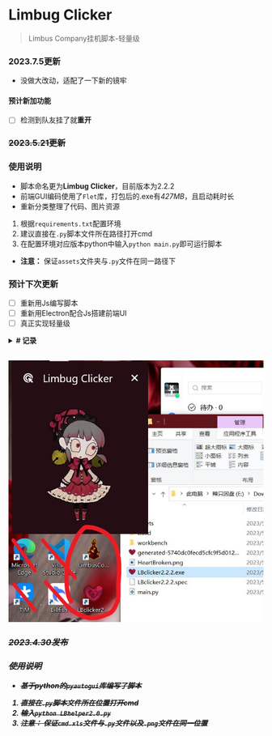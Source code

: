 # Limbug Clicker
> Limbus Company挂机脚本-轻量级
### 2023.7.5更新
- 没做大改动，适配了一下新的镜牢
#### 预计新加功能
- [ ] 检测到队友挂了就**重开**
### ~~2023.5.21更新~~
### 使用说明
- 脚本命名更为**Limbug Clicker**，目前版本为2.2.2
- 前端GUI编码使用了`Flet`库，打包后的.exe有*427MB*，且启动耗时长
- 重新分类整理了代码、图片资源
1. 根据`requirements.txt`配置环境
2. 建议直接在`.py`脚本文件所在路径打开cmd
3. 在配置环境对应版本python中输入`python main.py`即可运行脚本
- **注意：** 保证`assets`文件夹与`.py`文件在同一路径下
### 预计下次更新
- [ ] 重新用Js编写脚本
- [ ] 重新用Electron配合Js搭建前端UI
- [ ] 真正实现轻量级
<details>
<summary><b># 记录<b></summary>
<b><i>2023.5.22<i><b>
<ul>
<li>方案 1：继续装opencv，用vs2022开发
<li>方案 2：研究其他语言py结合方法
</ul>
</details>

![放个封面图](https://github.com/Xie-Tiao/My-Imgurl/blob/main/Limbug_Clicker_example_1.jpg "示例")
---
### ~~**2023.4.30发布**~~
### ~~**使用说明**~~
- ~~基于python的`pyautogui`库编写了脚本~~
1. ~~直接在`.py`脚本文件所在位置打开cmd~~
2. ~~输入`python LBhelper2.0.py`~~
3. ~~**注意：** 保证`cmd.xls`文件与`.py`文件以及`.png`文件在同一位置~~


